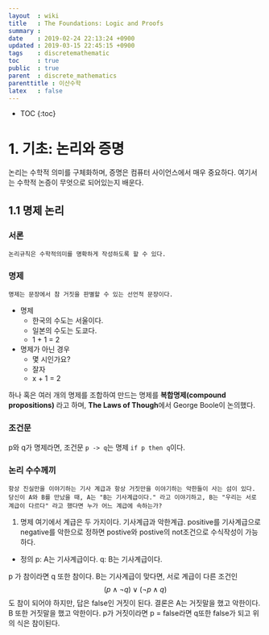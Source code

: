 ```yaml
---
layout  : wiki
title   : The Foundations: Logic and Proofs
summary : 
date    : 2019-02-24 22:13:24 +0900
updated : 2019-03-15 22:45:15 +0900
tags    : discretemathematic
toc     : true
public  : true
parent  : discrete_mathematics
parenttitle : 이산수학
latex   : false
---
```

* TOC
{:toc}

# 1. 기초: 논리와 증명
논리는 수학적 의미를 구체화하며, 증명은 컴퓨터 사이언스에서 매우 중요하다. 여기서는 수학적 논증이 무엇으로 되어있는지 배운다.

## 1.1 명제 논리
### 서론
    논리규칙은 수학적의미를 명확하게 작성하도록 할 수 있다.
### 명제
    명제는 문장에서 참 거짓을 판별할 수 있는 선언적 문장이다.
- 명제
    - 한국의 수도는 서울이다.
    - 일본의 수도는 도쿄다.
    - 1 + 1 = 2
- 명제가 아닌 경우
    - 몇 시인가요?
    - 잘자
    - x + 1 = 2

하나 혹은 여러 개의 명제를 조합하여 만드는 명제를 **복합명제(compound propositions)** 라고 하며, **The Laws of Though**에서 George Boole이 논의했다.


### 조건문
p와 q가 명제라면, 조건문 `p -> q`는 명제 `if p then q`이다.

### 논리 수수께끼
`항상 진실만을 이야기하는 기사 계급과 항상 거짓만을 이야기하는 악한들이 사는 섬이 있다. 당신이 A와 B를 만났을 때, A는 "B는 기사계급이다." 라고 이야기하고, B는 "우리는 서로 계급이 다르다" 라고 했다면 누가 어느 계급에 속하는가?`

1. 명제
여기에서 계급은 두 가지이다. 기사계급과 악한계급. positive를 기사계급으로 negative를 악한으로 정하면 postive와 postive의 not조건으로 수식작성이 가능하다.
- 정의
p: A는 기사계급이다.
q: B는 기사계급이다.

p 가 참이라면 q 또한 참이다. B는 기사계급이 맞다면, 서로 계급이 다른 조건인 $$ (p \land ¬q) \lor (¬p  \land q) $$ 도 참이 되어야 하지만, 답은 false인 거짓이 된다. 결론은 A는 거짓말을 했고 악한이다. B 또한 거짓말을 했고 악한이다. p가 거짓이라면 p = false라면 q또한 false가 되고 위의 식은 참이된다.
